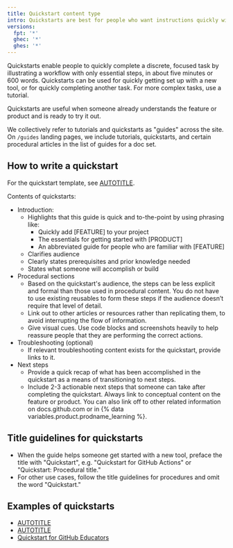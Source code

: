 ```yaml
---
title: Quickstart content type
intro: Quickstarts are best for people who want instructions quickly without lengthy explanations of how something works or why they would want to use it.
versions:
  fpt: '*'
  ghec: '*'
  ghes: '*'
---
```


Quickstarts enable people to quickly complete a discrete, focused task by illustrating a workflow with only essential steps, in about five minutes or 600 words. Quickstarts can be used for quickly getting set up with a new tool, or for quickly completing another task. For more complex tasks, use a tutorial.

Quickstarts are useful when someone already understands the feature or product and is ready to try it out.

We collectively refer to tutorials and quickstarts as "guides" across the site. On `/guides` landing pages, we include tutorials, quickstarts, and certain procedural articles in the list of guides for a doc set.

## How to write a quickstart

For the quickstart template, see [AUTOTITLE](/contributing/writing-for-github-docs/templates#quickstart-article-template).

Contents of quickstarts:
* Introduction:
  * Highlights that this guide is quick and to-the-point by using phrasing like:
      * Quickly add [FEATURE] to your project
      * The essentials for getting started with [PRODUCT]
      * An abbreviated guide for people who are familiar with [FEATURE]
  * Clarifies audience
  * Clearly states prerequisites and prior knowledge needed
  * States what someone will accomplish or build
* Procedural sections
  * Based on the quickstart's audience, the steps can be less explicit and formal than those used in procedural content. You do not have to use existing reusables to form these steps if the audience doesn’t require that level of detail.
  * Link out to other articles or resources rather than replicating them, to avoid interrupting the flow of information.
  * Give visual cues. Use code blocks and screenshots heavily to help reassure people that they are performing the correct actions.
* Troubleshooting (optional)
  * If relevant troubleshooting content exists for the quickstart, provide links to it.
* Next steps
  * Provide a quick recap of what has been accomplished in the quickstart as a means of transitioning to next steps.
  * Include 2-3 actionable next steps that someone can take after completing the quickstart. Always link to conceptual content on the feature or product. You can also link off to other related information on docs.github.com or in {% data variables.product.prodname_learning %}.<!-- markdownlint-disable-line search-replace -->

## Title guidelines for quickstarts

* When the guide helps someone get started with a new tool, preface the title with "Quickstart", e.g. "Quickstart for GitHub Actions" or "Quickstart: Procedural title."
* For other use cases, follow the title guidelines for procedures and omit the word "Quickstart."

## Examples of quickstarts

* [AUTOTITLE](/free-pro-team@latest/actions/quickstart)
* [AUTOTITLE](/free-pro-team@latest/discussions/quickstart)
* [Quickstart for GitHub Educators](/free-pro-team@latest/education/quickstart)
